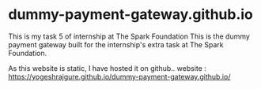 # dummy-payment-gateway.github.io
This is my task 5 of internship at The Spark Foundation
This is the dummy payment gateway built for the internship's extra task at The Spark Foundation.

As this website is static, I have hosted it on github..
website : https://yogeshrajgure.github.io/dummy-payment-gateway.github.io/
